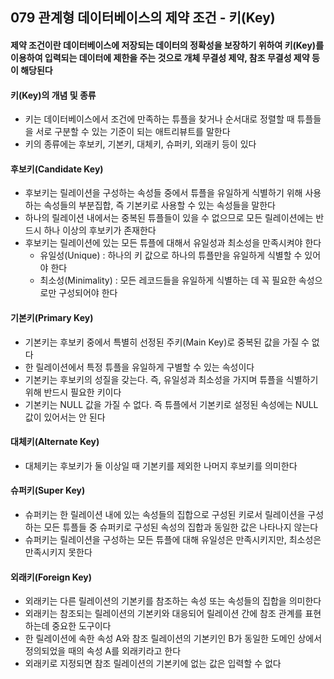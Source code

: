 ## 079 관계형 데이터베이스의 제약 조건 - 키(Key)

#### 제약 조건이란 데이터베이스에 저장되는 데이터의 정확성을 보장하기 위하여 키(Key)를 이용하여 입력되는 데이터에 제한을 주는 것으로 개체 무결성 제약, 참조 무결성 제약 등이 해당된다



#### 키(Key)의 개념 및 종류

- 키는 데이터베이스에서 조건에 만족하는 튜플을 찾거나 순서대로 정렬할 때 튜플들을 서로 구분할 수 있는 기준이 되는 애트리뷰트를 말한다
- 키의 종류에는 후보키, 기본키, 대체키, 슈퍼키, 외래키 등이 있다



#### 후보키(Candidate Key)

- 후보키는 릴레이션을 구성하는 속성들 중에서 튜플을 유일하게 식별하기 위해 사용하는 속성들의 부분집합, 즉 기본키로 사용할 수 있는 속성들을 말한다
- 하나의 릴레이션 내에서는 중복된 튜플들이 있을 수 없으므로 모든 릴레이션에는 반드시 하나 이상의 후보키가 존재한다
- 후보키는 릴레이션에 있는 모든 튜플에 대해서 유일성과 최소성을 만족시켜야 한다
  - 유일성(Unique) : 하나의 키 값으로 하나의 튜플만을 유일하게 식별할 수 있어야 한다
  - 최소성(Minimality) : 모든 레코드들을 유일하게 식별하는 데 꼭 필요한 속성으로만 구성되어야 한다



#### 기본키(Primary Key)

- 기본키는 후보키 중에서 특별히 선정된 주키(Main Key)로 중복된 값을 가질 수 없다
- 한 릴레이션에서 특정 튜플을 유일하게 구별할 수 있는 속성이다
- 기본키는 후보키의 성질을 갖는다. 즉, 유일성과 최소성을 가지며 튜플을 식별하기 위해 반드시 필요한 키이다
- 기본키는 NULL 값을 가질 수 없다. 즉 튜플에서 기본키로 설정된 속성에는 NULL 값이 있어서는 안 된다



#### 대체키(Alternate Key)

- 대체키는 후보키가 둘 이상일 때 기본키를 제외한 나머지 후보키를 의미한다



#### 슈퍼키(Super Key)

- 슈퍼키는 한 릴레이션 내에 있는 속성들의 집합으로 구성된 키로서 릴레이션을 구성하는 모든 튜플들 중 슈퍼키로 구성된 속성의 집합과 동일한 값은 나타나지 않는다
- 슈퍼키는 릴레이션을 구성하는 모든 튜플에 대해 유일성은 만족시키지만, 최소성은 만족시키지 못한다



#### 외래키(Foreign Key)

- 외래키는 다른 릴레이션의 기본키를 참조하는 속성 또는 속성들의 집합을 의미한다
- 외래키는 참조되는 릴레이션의 기본키와 대응되어 릴레이션 간에 참조 관계를 표현하는데 중요한 도구이다
- 한 릴레이션에 속한 속성 A와 참조 릴레이션의 기본키인 B가 동일한 도메인 상에서 정의되었을 때의 속성 A를 외래키라고 한다
- 외래키로 지정되면 참조 릴레이션의 기본키에 없는 값은 입력할 수 없다